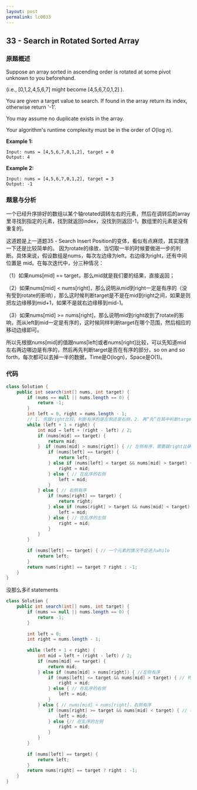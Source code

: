 ```yaml
---
layout: post
permalink: lc0033
---
```


## 33 - Search in Rotated Sorted Array

### 原题概述

Suppose an array sorted in ascending order is rotated at some pivot unknown to you beforehand.

\(i.e., [0,1,2,4,5,6,7] might become [4,5,6,7,0,1,2] \).

You are given a target value to search. If found in the array return its index, otherwise return '-1'.

You may assume no duplicate exists in the array.

Your algorithm's runtime complexity must be in the order of _O_\(log _n_\).

**Example 1:**

```text
Input: nums = [4,5,6,7,0,1,2], target = 0
Output: 4
```

**Example 2:**

```text
Input: nums = [4,5,6,7,0,1,2], target = 3
Output: -1
```

### 题意与分析

一个已经升序排好的数组以某个轴rotated调转左右的元素，然后在调转后的array里寻找到指定的元素，找到就返回index，没找到则返回-1，数组里的元素是没有重复的。

这道题是上一道题35 - Search Insert Position的变体，看似有点麻烦，其实理清一下还是比较简单的。 因为rotate的缘故，当切取一半的时候要做进一步的判断。具体来说，假设数组是nums，每次左边缘为left，右边缘为right，还有中间位置是 mid。在每次迭代中，分三种情况： 

（1）如果nums\[mid\] == target，那么mid就是我们要的结果，直接返回； 

（2）如果nums\[mid\] &lt; nums\[right\]，那么说明从mid到right一定是有序的（没有受到rotate的影响），那么这时候判断target是不是在mid到right之间，如果是则把左边缘移到mid+1，如果不是就右边缘移到mid-1。 

（3）如果nums\[mid\] &gt;= nums\[right\]，那么说明mid到right收到了rotate的影响，而从left到mid一定是有序的，这时候同样判断target在哪个范围，然后相应的移动边缘即可。

所以先根据nums\[mid\]的值跟nums\[left\]或者nums\[right\]比较，可以先知道mid左右两边哪边是有序的，然后再先判断target是否在有序的部分，so on and so forth，每次都可以去掉一半的数据，Time是O\(logn\)，Space是O\(1\)。

### 代码

```java
class Solution {
    public int search(int[] nums, int target) {
        if (nums == null || nums.length == 0) {
            return -1;
        }
        int left = 0, right = nums.length - 1;
        // 1. 先跟right比较，判断有序的是左侧还是右侧，2. 再“先”在其中判断target是否在有序的该侧
        while (left + 1 < right) {
            int mid = left + (right - left) / 2;
            if (nums[mid] == target) {
                return mid;
            }  if (nums[mid] > nums[right]) { // 左侧有序，需要跟right比确定哪边有序
                if (nums[left] == target) {
                    return left;
                } else if (nums[left] < target && nums[mid] > target) { // 在有序的左侧
                    right = mid;
                } else { // 在乱序的右侧
                    left = mid;
                }
            } else { // 右侧有序
                if (nums[right] == target) { 
                    return right;
                } else if (nums[right] > target && nums[mid] < target) {// 在有序的右侧
                    left = mid;
                } else { // 在乱序的左侧
                    right = mid;
                }
            }
        }
        
        if (nums[left] == target) { // 一个元素的情况不会进入while
            return left;
        }
        return nums[right] == target ? right : -1;
    }
}
```

没那么多if statements
```java
class Solution {
    public int search(int[] nums, int target) {
        if (nums == null || nums.length == 0) {
            return -1;
        }
        
        int left = 0;
        int right = nums.length - 1;
        
        while (left + 1 < right) {
            int mid = left + (right - left) / 2;
            if (nums[mid] == target) {
                return mid;
            } else if (nums[mid] > nums[right]) { //左侧有序
                if (nums[left] <= target && nums[mid] > target) { // 判定target是否在有序的左侧
                    right = mid;
                } else { // 在乱序的右侧
                    left = mid;
                }
            } else { // nums[mid] < nums[right]，右侧有序
                if (nums[right] >= target && nums[mid] < target) { // 判定target是否在有序的右侧
                    left = mid;
                } else {// 在乱序的左侧
                    right = mid;
                }
            }
        }
        
        if (nums[left] == target) {
            return left;
        }
        return nums[right] == target ? right : -1;
    }
}
```

